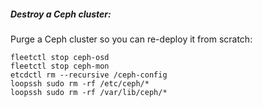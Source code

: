 ##### Destroy a Ceph cluster:

Purge a Ceph cluster so you can re-deploy it from scratch:

```
fleetctl stop ceph-osd
fleetctl stop ceph-mon
etcdctl rm --recursive /ceph-config
loopssh sudo rm -rf /etc/ceph/*
loopssh sudo rm -rf /var/lib/ceph/*
```
